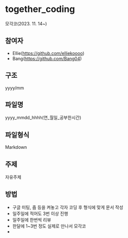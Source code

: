 # together_coding
모각코(2023. 11. 14~)

## 참여자
- Ellie(https://github.com/elliekoooo)
- Bang(https://github.com/Bang04)

## 구조
yyyy/mm

## 파일명
yyyy_mmdd_hhhh(연_월일_공부한시간)

## 파일형식
Markdown

## 주제
자유주제

## 방법
- 구글 미팅, 줌 등을 켜놓고 각자 코딩 후 형식에 맞게 문서 작성
- 일주일에 적어도 3번 이상 진행
- 일주일에 한번씩 리뷰
- 한달에 1~3번 정도 실제로 만나서 모각코
- 
